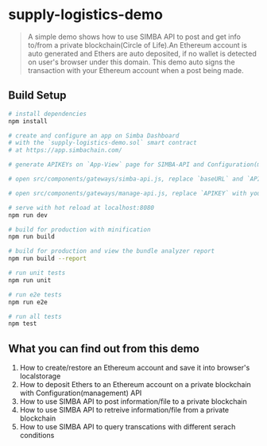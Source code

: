# supply-logistics-demo

> A simple demo shows how to use SIMBA API to post and get info to/from a private blockchain(Circle of Life).An Ethereum account is auto generated and Ethers are auto deposited, if no wallet is detected on user's browser under this domain. This demo auto signs the transaction with your Ethereum account when a post being made. 


## Build Setup

``` bash
# install dependencies
npm install

# create and configure an app on Simba Dashboard 
# with the `supply-logistics-demo.sol` smart contract
# at https://app.simbachain.com/

# generate APIKEYs on `App-View` page for SIMBA-API and Configuration(management) API

# open src/components/gateways/simba-api.js, replace `baseURL` and `APIKEY` with yours

# open src/components/gateways/manage-api.js, replace `APIKEY` with yours

# serve with hot reload at localhost:8080
npm run dev

# build for production with minification
npm run build

# build for production and view the bundle analyzer report
npm run build --report

# run unit tests
npm run unit

# run e2e tests
npm run e2e

# run all tests
npm test
```

## What you can find out from this demo

1. How to create/restore an Ethereum account and save it into browser's localstorage 
2. How to deposit Ethers to an Ethereum account on a private blockchain with Configuration(management) API
2. How to use SIMBA API to post information/file to a private blockchain
3. How to use SIMBA API to retreive information/file from a private blockchain
4. How to use SIMBA API to query transcations with different serach conditions
